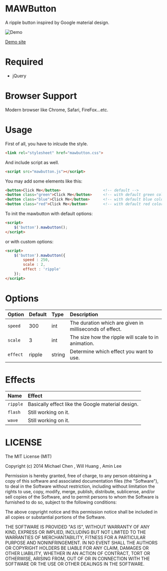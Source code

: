 MAWButton
=========

A ripple button inspired by Google material design.

![Demo](https://raw.githubusercontent.com/yuhua-chen/MAWButton/master/demo.gif)

[Demo site](http://yuhua-chen.github.io/MAWButton/)

Required
========

 - jQuery
 
Browser Support
===============

Modern browser like Chrome, Safari, FireFox...etc.

Usage
=====
First of all, you have to inlcude the style.

```html
<link rel="stylesheet" href="mawbutton.css">
```

And include script as well.  

```html
<script src="mawbutton.js"></script>
```  

You may add some elements like this:  
```html
<button>Click Me</button>                   <!-- default -->
<button class="green">Click Me</button>     <!-- with default green color -->
<button class="blue">Click Me</button>      <!-- with default blue color -->
<button class="red">Click Me</button>       <!-- with default red color -->
```

To init the mawbutton with default options:

```html
<script>
    $('button').mawbutton();
</script>
```
or with custom options:   
```html
<script>
    $('button').mawbutton({
        speed : 250,
        scale : 2,
        effect : 'ripple'
    });
</script>
```

Options
=======
|Option|Default|Type|Description|
|:-----|:------|:---|:----------|
|`speed` | 300   |int | The duration which are given in milliseconds of effect.|
|`scale` | 3     |int | The size how the ripple will scale to in animation.| 
|`effect`| ripple|string| Determine which effect you want to use.|

Effects
======  

|Name|Effect|
|:--|:--|
|`ripple`| Basically effect like the Google material design. |
|`flash` | Still working on it. |
|`wave` | Still working on it. |  


LICENSE
=======
The MIT License (MIT)

Copyright (c) 2014 Michael Chen , Will Huang , Amin Lee

Permission is hereby granted, free of charge, to any person obtaining a copy
of this software and associated documentation files (the "Software"), to deal
in the Software without restriction, including without limitation the rights
to use, copy, modify, merge, publish, distribute, sublicense, and/or sell
copies of the Software, and to permit persons to whom the Software is
furnished to do so, subject to the following conditions:

The above copyright notice and this permission notice shall be included in all
copies or substantial portions of the Software.

THE SOFTWARE IS PROVIDED "AS IS", WITHOUT WARRANTY OF ANY KIND, EXPRESS OR
IMPLIED, INCLUDING BUT NOT LIMITED TO THE WARRANTIES OF MERCHANTABILITY,
FITNESS FOR A PARTICULAR PURPOSE AND NONINFRINGEMENT. IN NO EVENT SHALL THE
AUTHORS OR COPYRIGHT HOLDERS BE LIABLE FOR ANY CLAIM, DAMAGES OR OTHER
LIABILITY, WHETHER IN AN ACTION OF CONTRACT, TORT OR OTHERWISE, ARISING FROM,
OUT OF OR IN CONNECTION WITH THE SOFTWARE OR THE USE OR OTHER DEALINGS IN THE
SOFTWARE.